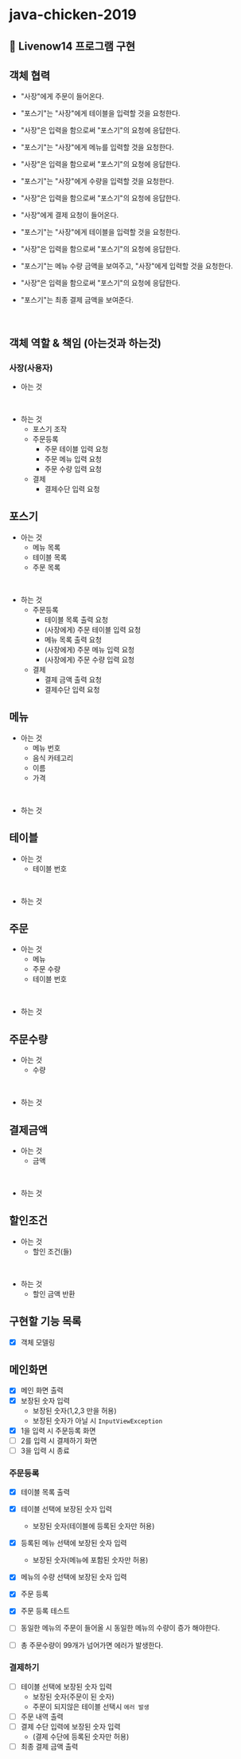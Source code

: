 # java-chicken-2019

## 📌 Livenow14 프로그램 구현

## 객체 협력 
- "사장"에게 주문이 들어온다.
- "포스기"는 "사장"에게 테이블을 입력할 것을 요청한다.
- "사장"은 입력을 함으로써 "포스기"의 요청에 응답한다.
- "포스기"는 "사장"에게 메뉴를 입력할 것을 요청한다.
- "사장"은 입력을 함으로써 "포스기"의 요청에 응답한다.
- "포스기"는 "사장"에게 수량을 입력할 것을 요청한다.
- "사장"은 입력을 함으로써 "포스기"의 요청에 응답한다.

- "사장"에게 결제 요청이 들어온다.
- "포스기"는 "사장"에게 테이블을 입력할 것을 요청한다.
- "사장"은 입력을 함으로써 "포스기"의 요청에 응답한다.
- "포스기"는 메뉴 수량 금액을 보여주고, "사장"에게 입력할 것을 요청한다. 
- "사장"은 입력을 함으로써 "포스기"의 요청에 응답한다.
- "포스기"는 최종 결제 금액을 보여준다. 

<br>

## 객체 역할 & 책임 (아는것과 하는것)
### **사장(사용자)**
- 아는 것

<br>

- 하는 것 
    - 포스기 조작
    - 주문등록
        - 주문 테이블 입력 요청
        - 주문 메뉴 입력 요청
        - 주문 수량 입력 요청
    - 결제
        - 결제수단 입력 요청

## **포스기**
- 아는 것
    - 메뉴 목록
    - 테이블 목록
    - 주문 목록
    
<br>

- 하는 것
    - 주문등록
        - 테이블 목록 출력 요청
        - (사장에게) 주문 테이블 입력 요청
        - 메뉴 목록 출력 요청   
        - (사장에게) 주문 메뉴 입력 요청
        - (사장에게) 주문 수량 입력 요청
    - 결제
        - 결제 금액 출력 요청
        - 결제수단 입력 요청

## **메뉴**
- 아는 것
    - 메뉴 번호
    - 음식 카테고리
    - 이름
    - 가격
<br>

- 하는 것 

## **테이블**
- 아는 것
    - 테이블 번호

<br>

- 하는 것

## **주문**
 - 아는 것
     - 메뉴
     - 주문 수량
     - 테이블 번호
 
 <br>
 
 - 하는 것

## **주문수량**
- 아는 것
    - 수량
<br>

- 하는 것 

## **결제금액**
- 아는 것
    - 금액 
<br>

- 하는 것 

## **할인조건**
- 아는 것
    - 할인 조건(들)
<br>

- 하는 것 
    - 할인 금액 반환

## 구현할 기능 목록
- [x] 객체 모델링
## **메인화면**
- [x] 메인 화면 출력
- [x] 보장된 숫자 입력
    - 보장된 숫자(1,2,3 만을 허용)
    - 보장된 숫자가 아닐 시 `InputViewException`
- [x] 1을 입력 시 주문등록 화면 
- [ ] 2를 입력 시 결제하기 화면
- [ ] 3을 입력 시 종료

### **주문등록**
- [x] 테이블 목록 출력
- [x] 테이블 선택에 보장된 숫자 입력
    - 보장된 숫자(테이블에 등록된 숫자만 허용)
- [X] 등록된 메뉴 선택에 보장된 숫자 입력
    - 보장된 숫자(메뉴에 포함된 숫자만 허용)
- [x] 메뉴의 수량 선택에 보장된 숫자 입력
- [x] 주문 등록 
- [x] 주문 등록 테스트
- [ ] 동일한 메뉴의 주문이 들어올 시 동일한 메뉴의 수량이 증가 해야한다.
- [ ] 총 주문수량이 99개가 넘어가면 에러가 발생한다.


### **결제하기**
- [ ] 테이블 선택에 보장된 숫자 입력
    - 보장된 숫자(주문이 된 숫자)
    - 주문이 되지않은 테이블 선택시 `에러 발생`
- [ ] 주문 내역 출력
- [ ] 결제 수단 입력에 보장된 숫자 입력
    - (결제 수단에 등록된 숫자만 허용)
- [ ] 최종 결제 금액 출력
